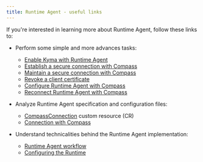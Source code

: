 ```yaml
---
title: Runtime Agent - useful links
---
```


If you're interested in learning more about Runtime Agent, follow these links to:

- Perform some simple and more advances tasks:

    - [Enable Kyma with Runtime Agent](../../../03-tutorials/application-connectivity/ra-01-enable-runtime-agent.md)
    - [Establish a secure connection with Compass](../../../03-tutorials/application-connectivity/ra-02-establish-secure-connection-with-compass.md)
    - [Maintain a secure connection with Compass](../../../03-tutorials/application-connectivity/ra-03-maintain-secure-connection-with-compass.md)
    - [Revoke a client certificate](../../../03-tutorials/application-connectivity/ra-04-revoke-client-certificate.md)
    - [Configure Runtime Agent with Compass](../../../03-tutorials/application-connectivity/ra-05-configure-runtime-agent-with-compass.md)
    - [Reconnect Runtime Agent with Compass](../../../03-tutorials/application-connectivity/ra-06-reconnect-runtime-agent-with-compass.md)
    
- Analyze Runtime Agent specification and configuration files:

    - [CompassConnection](../../../05-technical-reference/06-custom-resources/ra-01-compassconnection.md) custom resource (CR)
    - [Connection with Compass](../../../05-technical-reference/05-configuration-parameters/ra-01-connection-with-compass.md) 

- Understand technicalities behind the Runtime Agent implementation:

    - [Runtime Agent workflow](../../../05-technical-reference/03-architecture/ra-01-runtime-agent-workflow.md)
    - [Configuring the Runtime](../../../05-technical-reference/ra-01-configuring-runtime.md)